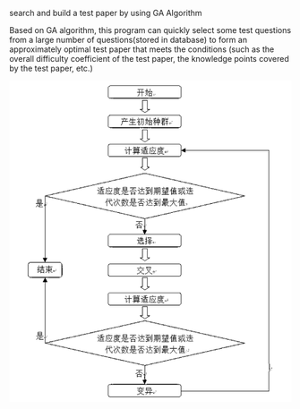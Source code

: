 
search and build a  test paper by using GA Algorithm 

Based on GA algorithm, this program can quickly select some test questions from a large number of questions(stored in database) to form an approximately optimal test paper that meets the conditions (such as the overall difficulty coefficient of the test paper, the knowledge points covered by the test paper, etc.)



![name-of-you-image](https://github.com/AlanYangYi/GA-Algorithm/blob/main/GA.png?raw=true)
